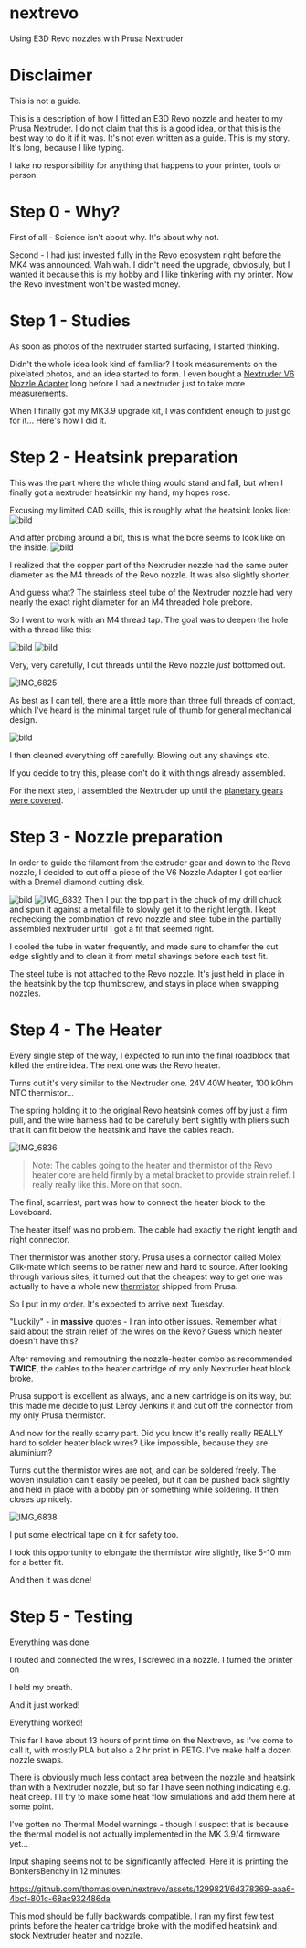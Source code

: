 # nextrevo
Using E3D Revo nozzles with Prusa Nextruder

# Disclaimer

This is not a guide.

This is a description of how I fitted an E3D Revo nozzle and heater to my Prusa Nextruder.
I do not claim that this is a good idea, or that this is the best way to do it if it was.
It's not even written as a guide. This is my story. It's long, because I like typing.

I take no responsibility for anything that happens to your printer, tools or person.

# Step 0 - Why?

First of all - Science isn't about why. It's about why not.

Second - I had just invested fully in the Revo ecosystem right before the MK4 was announced. Wah wah.
I didn't need the upgrade, obviosuly, but I wanted it because this is my hobby and I like tinkering with my printer.
Now the Revo investment won't be wasted money.

# Step 1 - Studies

As soon as photos of the nextruder started surfacing, I started thinking.

Didn't the whole idea look kind of familiar?
I took measurements on the pixelated photos, and an idea started to form.
I even bought a [Nextruder V6 Nozzle Adapter](https://www.prusa3d.com/product/nextruder-v6-nozzle-adapter/) long before I had a nextruder just to take more measurements.

When I finally got my MK3.9 upgrade kit, I was confident enough to just go for it...
Here's how I did it.

# Step 2 - Heatsink preparation

This was the part where the whole thing would stand and fall, but when I finally got a nextruder heatsinkin my hand, my hopes rose.

Excusing my limited CAD skills, this is roughly what the heatsink looks like:
![bild](https://github.com/thomasloven/nextrevo/assets/1299821/4a532d0e-44fc-4e78-b266-ca26ec9d3eb7)

And after probing around a bit, this is what the bore seems to look like on the inside.
![bild](https://github.com/thomasloven/nextrevo/assets/1299821/d23ca4dc-7494-4e5e-b35b-af361f61d12b)

I realized that the copper part of the Nextruder nozzle had the same outer diameter as the M4 threads of the Revo nozzle. It was also slightly shorter.

And guess what? The stainless steel tube of the Nextruder nozzle had very nearly the exact right diameter for an M4 threaded hole prebore.

So I went to work with an M4 thread tap. The goal was to deepen the hole with a thread like this:

![bild](https://github.com/thomasloven/nextrevo/assets/1299821/9184f35e-5adb-430b-bc50-86e3350e9f47)
![bild](https://github.com/thomasloven/nextrevo/assets/1299821/76971554-0be5-45ac-8802-b51b6584f7b1)

Very, very carefully, I cut threads until the Revo nozzle *just* bottomed out.

![IMG_6825](https://github.com/thomasloven/nextrevo/assets/1299821/0139a0b2-c6c0-4116-a2e4-2ec2e96694a7)

As best as I can tell, there are a little more than three full threads of contact, which I've heard is the minimal target rule of thumb for general mechanical design.

![bild](https://github.com/thomasloven/nextrevo/assets/1299821/c1f8fae8-a96e-4c39-9c8d-62bd3840f65f)

I then cleaned everything off carefully. Blowing out any shavings etc.

If you decide to try this, please don't do it with things already assembled.

For the next step, I assembled the Nextruder up until the [planetary gears were covered](https://help.prusa3d.com/guide/5-nextruder-assembly_434014#437006).

# Step 3 - Nozzle preparation

In order to guide the filament from the extruder gear and down to the Revo nozzle, I decided to cut off a piece of the V6 Nozzle Adapter I got earlier with a Dremel diamond cutting disk.

![bild](https://github.com/thomasloven/nextrevo/assets/1299821/53f598d0-3ecf-4ecd-98ce-fd29e380b98b)
![IMG_6832](https://github.com/thomasloven/nextrevo/assets/1299821/135f170d-51f5-47dc-9504-7ed06c2d7073)
Then I put the top part in the chuck of my drill chuck and spun it against a metal file to slowly get it to the right length.
I kept rechecking the combination of revo nozzle and steel tube in the partially assembled nextruder until I got a fit that seemed right.

I cooled the tube in water frequently, and made sure to chamfer the cut edge slightly and to clean it from metal shavings before each test fit.

The steel tube is not attached to the Revo nozzle. It's just held in place in the heatsink by the top thumbscrew, and stays in place when swapping nozzles.

# Step 4 - The Heater

Every single step of the way, I expected to run into the final roadblock that killed the entire idea. The next one was the Revo heater.

Turns out it's very similar to the Nextruder one. 24V 40W heater, 100 kOhm NTC thermistor...

The spring holding it to the original Revo heatsink comes off by just a firm pull, and the wire harness had to be carefully bent slightly with pliers such that it can fit below the heatsink and have the cables reach.

![IMG_6836](https://github.com/thomasloven/nextrevo/assets/1299821/2a566777-79b2-46ce-a11b-65352a07bf89)

> Note: The cables going to the heater and thermistor of the Revo heater core are held firmly by a metal bracket to provide strain relief. I really really like this. More on that soon.

The final, scarriest, part was how to connect the heater block to the Loveboard.

The heater itself was no problem. The cable had exactly the right length and right connector.




Ther thermistor was another story. Prusa uses a connector called Molex Clik-mate which seems to be rather new and hard to source.
After looking through various sites, it turned out that the cheapest way to get one was actually to have a whole new [thermistor](https://www.prusa3d.com/product/thermistor-ntc-100k-90-mm/) shipped from Prusa.

So I put in my order. It's expected to arrive next Tuesday.

"Luckily" - in **massive** quotes - I ran into other issues. Remember what I said about the strain relief of the wires on the Revo? Guess which heater doesn't have this?

After removing and remoutning the nozzle-heater combo as recommended **TWICE**, the cables to the heater cartridge of my only Nextruder heat block broke.

Prusa support is excellent as always, and a new cartridge is on its way, but this made me decide to just Leroy Jenkins it and cut off the connector from my only Prusa thermistor.

And now for the really scarry part. Did you know it's really really REALLY hard to solder heater block wires? Like impossible, because they are aluminium?

Turns out the thermistor wires are not, and can be soldered freely. The woven insulation can't easily be peeled, but it can be pushed back slightly and held in place with a bobby pin or something while soldering. It then closes up nicely.

![IMG_6838](https://github.com/thomasloven/nextrevo/assets/1299821/d7701a17-8451-45e3-8be5-070ca43bb086)

I put some electrical tape on it for safety too.

I took this opportunity to elongate the thermistor wire slightly, like 5-10 mm for a better fit.

And then it was done!

# Step 5 - Testing

Everything was done.

I routed and connected the wires, I screwed in a nozzle. I turned the printer on

I held my breath.

And it just worked!

Everything worked!

This far I have about 13 hours of print time on the Nextrevo, as I've come to call it, with mostly PLA but also a 2 hr print in PETG. I've make half a dozen nozzle swaps.

There is obviously much less contact area between the nozzle and heatsink than with a Nextruder nozzle, but so far I have seen nothing indicating e.g. heat creep.
I'll try to make some heat flow simulations and add them here at some point.

I've gotten no Thermal Model warnings - though I suspect that is because the thermal model is not actually implemented in the MK 3.9/4 firmware yet...

Input shaping seems not to be significantly affected.
Here it is printing the BonkersBenchy in 12 minutes:

https://github.com/thomasloven/nextrevo/assets/1299821/6d378369-aaa6-4bcf-801c-68ac932486da

This mod should be fully backwards compatible. I ran my first few test prints before the heater cartridge broke with the modified heatsink and stock Nextruder heater and nozzle.
